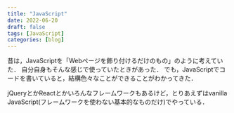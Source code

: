 ```yaml
---
title: "JavaScript"
date: 2022-06-20
draft: false
tags: [JavaScript]
categories: [blog]
---
```


昔は，JavaScriptを「Webページを飾り付けるだけのもの」のように考えていた．
自分自身もそんな感じで使っていたときがあった．
でも，JavaScriptでコードを書いていると，結構色々なことができることがわかってきた．

jQueryとかReactとかいろんなフレームワークもあるけど，とりあえずはvanilla JavaScript(フレームワークを使わない基本的なものだけ)でやっている．
